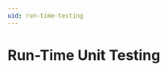 ```yaml
---
uid: run-time-testing
---
```

# Run-Time Unit Testing

[comment]: # (TODO: cover dependency injection)
